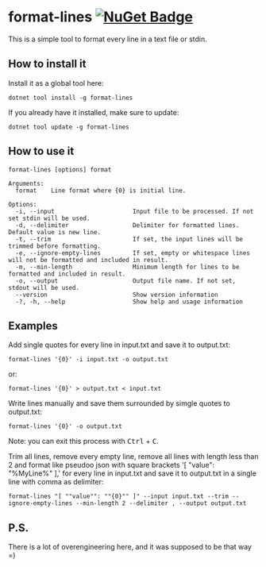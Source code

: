 # format-lines [![NuGet Badge](https://buildstats.info/nuget/format-lines)](https://www.nuget.org/packages/format-lines/)

This is a simple tool to format every line in a text file or stdin.


## How to install it

Install it as a global tool here:

```
dotnet tool install -g format-lines
```

If you already have it installed, make sure to update:

```
dotnet tool update -g format-lines
```


## How to use it

```console
format-lines [options] format

Arguments:
  format    Line format where {0} is initial line.

Options:
  -i, --input                      Input file to be processed. If not set stdin will be used.
  -d, --delimiter                  Delimiter for formatted lines. Default value is new line.
  -t, --trim                       If set, the input lines will be trimmed before formatting.
  -e, --ignore-empty-lines         If set, empty or whitespace lines will not be formatted and included in result.
  -m, --min-length                 Minimum length for lines to be formatted and included in result.
  -o, --output                     Output file name. If not set, stdout will be used.
  --version                        Show version information
  -?, -h, --help                   Show help and usage information
```


## Examples

Add single quotes for every line in input.txt and save it to output.txt:

```console
format-lines '{0}' -i input.txt -o output.txt
```

or:

```console
format-lines '{0}' > output.txt < input.txt
```

Write lines manually and save them surrounded by simgle quotes to output.txt:

```console
format-lines '{0}' -o output.txt
```

Note: you can exit this process with <kbd>Ctrl</kbd> + <kbd>C</kbd>.


Trim all lines, remove every empty line, remove all lines with length less than 2 and format like pseudoo json with square brackets '[ "value": "%MyLine%" ],' for every line in input.txt and save it to output.txt in a single line with comma as delimiter:

```console
format-lines "[ ""value"": ""{0}"" ]" --input input.txt --trim --ignore-empty-lines --min-length 2 --delimiter , --output output.txt
```


## P.S.

There is a lot of overengineering here, and it was supposed to be that way =) 
